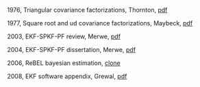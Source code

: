 
1976, Triangular covariance factorizations, Thornton, [pdf](papers/1976%20thornton.pdf)

1977, Square root and ud covariance factorizations, Maybeck, [pdf](papers/1977%20maybeck.pdf)

2003, EKF-SPKF-PF review, Merwe, [pdf](papers/2003%20merwe.pdf)

2004, EKF-SPKF-PF dissertation, Merwe, [pdf](papers/2004%20merwe.pdf)

2006, ReBEL bayesian estimation, [clone](https://gitlab.com/noahhsmith/statespace/tree/master/docs/rebel)

2008, EKF software appendix, Grewal, [pdf](papers/2008%20grewal.pdf)
